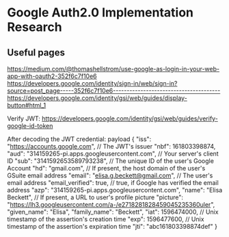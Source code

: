 # Google Auth2.0 Implementation Research

## Useful pages

<https://medium.com/@thomashellstrom/use-google-as-login-in-your-web-app-with-oauth2-352f6c7f10e6>
<https://developers.google.com/identity/sign-in/web/sign-in?source=post_page-----352f6c7f10e6--------------------------------------->
<https://developers.google.com/identity/gsi/web/guides/display-button#html_1>

Verify JWT: <https://developers.google.com/identity/gsi/web/guides/verify-google-id-token>

After decoding the JWT credential:
payload
{
  "iss": "https://accounts.google.com", // The JWT's issuer
  "nbf":  161803398874,
  "aud": "314159265-pi.apps.googleusercontent.com", // Your server's client ID
  "sub": "3141592653589793238", // The unique ID of the user's Google Account
  "hd": "gmail.com", // If present, the host domain of the user's GSuite email address
  "email": "elisa.g.beckett@gmail.com", // The user's email address
  "email_verified": true, // true, if Google has verified the email address
  "azp": "314159265-pi.apps.googleusercontent.com",
  "name": "Elisa Beckett",
                            // If present, a URL to user's profile picture
  "picture": "https://lh3.googleusercontent.com/a-/e2718281828459045235360uler",
  "given_name": "Elisa",
  "family_name": "Beckett",
  "iat": 1596474000, // Unix timestamp of the assertion's creation time
  "exp": 1596477600, // Unix timestamp of the assertion's expiration time
  "jti": "abc161803398874def"
}

